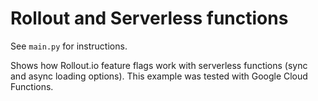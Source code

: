 # Rollout and Serverless functions

See `main.py` for instructions. 

Shows how Rollout.io feature flags work with serverless functions (sync and async loading options).
This example was tested with Google Cloud Functions.